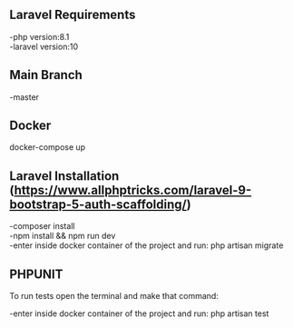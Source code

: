 ## Laravel Requirements

-php version:8.1\
-laravel version:10

## Main Branch

-master

## Docker

docker-compose up

## Laravel Installation (https://www.allphptricks.com/laravel-9-bootstrap-5-auth-scaffolding/)

-composer install\
-npm install && npm run dev\
-enter inside docker container of the project and run: php artisan migrate

## PHPUNIT

To run tests open the terminal and make that command:

-enter inside docker container of the project and run: php artisan test
